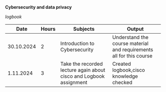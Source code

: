 **Cybersecurity and data privacy**

*logbook*


| Date  |  Hours  |  Subjects | Output |
|--------------|---------------|--------------|---------------|
| 30.10.2024   | 2  | Introduction to Cybersecurity | Understand the course material and requirements all for this course |
| 1.11.2024   | 3  | Take the recorded lecture again about cisco and Logbook assignment | Created logbook,cisco knowledge checked |

